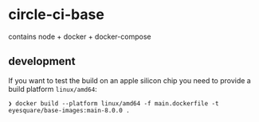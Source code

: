 # circle-ci-base

contains node + docker + docker-compose

## development

If you want to test the build on an apple silicon chip you need to provide a build platform `linux/amd64`:

```
❯ docker build --platform linux/amd64 -f main.dockerfile -t eyesquare/base-images:main-8.0.0 .
```